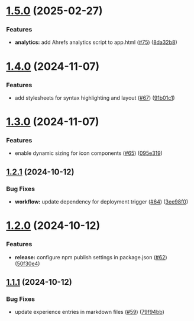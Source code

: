 # [1.5.0](https://github.com/codigo/mau-web/compare/v1.4.0...v1.5.0) (2025-02-27)


### Features

* **analytics:** add Ahrefs analytics script to app.html ([#75](https://github.com/codigo/mau-web/issues/75)) ([8da32b8](https://github.com/codigo/mau-web/commit/8da32b8f6287c9a307120f8e827d75688f242e75))

# [1.4.0](https://github.com/codigo/mau-web/compare/v1.3.0...v1.4.0) (2024-11-07)

### Features

- add stylesheets for syntax highlighting and layout ([#67](https://github.com/codigo/mau-web/issues/67)) ([91b01c1](https://github.com/codigo/mau-web/commit/91b01c1f73eaf87bfc893b5233ec21458d46dabb))

# [1.3.0](https://github.com/codigo/mau-web/compare/v1.2.1...v1.3.0) (2024-11-07)

### Features

- enable dynamic sizing for icon components ([#65](https://github.com/codigo/mau-web/issues/65)) ([095e319](https://github.com/codigo/mau-web/commit/095e31972110833dd09f0dc2642deb83781d48a1))

## [1.2.1](https://github.com/codigo/mau-web/compare/v1.2.0...v1.2.1) (2024-10-12)

### Bug Fixes

- **workflow:** update dependency for deployment trigger ([#64](https://github.com/codigo/mau-web/issues/64)) ([3ee98f0](https://github.com/codigo/mau-web/commit/3ee98f03abaef9b27961520199b3086716b2b530))

# [1.2.0](https://github.com/codigo/mau-web/compare/v1.1.1...v1.2.0) (2024-10-12)

### Features

- **release:** configure npm publish settings in package.json ([#62](https://github.com/codigo/mau-web/issues/62)) ([50f30e4](https://github.com/codigo/mau-web/commit/50f30e490aa65d49c7577a2f1dd55cffe0fb9e88))

## [1.1.1](https://github.com/codigo/mau-web/compare/v1.1.0...v1.1.1) (2024-10-12)

### Bug Fixes

- update experience entries in markdown files ([#59](https://github.com/codigo/mau-web/issues/59)) ([79f94bb](https://github.com/codigo/mau-web/commit/79f94bbec708360648dfa6df67ae07c8fe756137))
